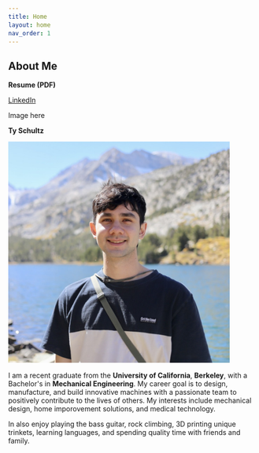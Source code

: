 ```yaml
---
title: Home
layout: home
nav_order: 1
---
```

About Me
---
**Resume (PDF)**

[LinkedIn](https://www.linkedin.com/in/ty-schultz/)

Image here

**Ty Schultz**

<div style="tet-align: center;">
    <img src="assets/headshot.jpg" width = "450">
</div>

I am a recent graduate from the **University of California**, **Berkeley**, with a Bachelor's in **Mechanical Engineering**. My career goal is to design, manufacture, and build innovative machines with a passionate team to positively contribute to the lives of others. My interests include mechanical design, home imporovement solutions, and medical technology.

In also enjoy playing the bass guitar, rock climbing, 3D printing unique trinkets, learning languages, and spending quality time with friends and family.